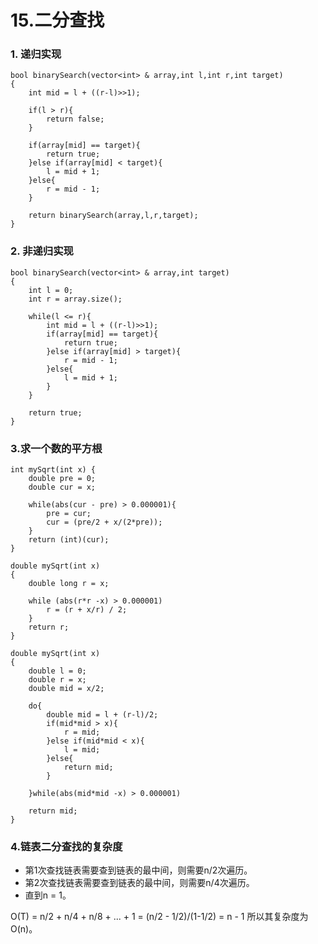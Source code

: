 15.二分查找
===
### 1. 递归实现

```
bool binarySearch(vector<int> & array,int l,int r,int target)
{
    int mid = l + ((r-l)>>1);

    if(l > r){
        return false;
    }

    if(array[mid] == target){
        return true;
    }else if(array[mid] < target){
        l = mid + 1;
    }else{
        r = mid - 1;
    }
    
    return binarySearch(array,l,r,target);
}

```
### 2. 非递归实现

```
bool binarySearch(vector<int> & array,int target)
{
    int l = 0;
    int r = array.size();

    while(l <= r){
        int mid = l + ((r-l)>>1);
        if(array[mid] == target){
            return true;
        }else if(array[mid] > target){
            r = mid - 1;
        }else{
            l = mid + 1;
        }
    }

    return true;
}
```

### 3.求一个数的平方根

```
int mySqrt(int x) {
    double pre = 0;  
    double cur = x;           
    
    while(abs(cur - pre) > 0.000001){  
        pre = cur;  
        cur = (pre/2 + x/(2*pre));  
    }  
    return (int)(cur);
}

double mySqrt(int x) 
{
    double long r = x;

    while (abs(r*r -x) > 0.000001)
        r = (r + x/r) / 2;
    }
    return r;
}

double mySqrt(int x) 
{
    double l = 0;
    double r = x;
    double mid = x/2;

    do{
        double mid = l + (r-l)/2;
        if(mid*mid > x){
            r = mid;
        }else if(mid*mid < x){
            l = mid;
        }else{
            return mid;
        }

    }while(abs(mid*mid -x) > 0.000001)

    return mid;
}
```

### 4.链表二分查找的复杂度

* 第1次查找链表需要查到链表的最中间，则需要n/2次遍历。
* 第2次查找链表需要查到链表的最中间，则需要n/4次遍历。
* 直到n = 1。

O(T) = n/2 + n/4 + n/8 + ... + 1 = (n/2 - 1/2)/(1-1/2) = n - 1
所以其复杂度为O(n)。